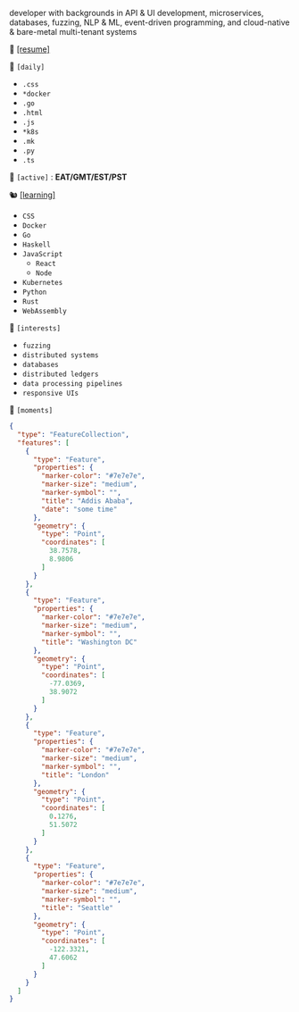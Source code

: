 developer with backgrounds in API & UI development, microservices, databases, fuzzing, NLP & ML, event-driven programming, and cloud-native & bare-metal multi-tenant systems

🍜 [[resume]](https://github.com/a6enez3r/portfolio/blob/main/src/static/resume/resume.pdf)

🔭 `[daily]`

- `.css`
- `*docker`
- `.go`
- `.html`
- `.js`
- `*k8s`
- `.mk`
- `.py`
- `.ts`

🚡 `[active]` : **EAT/GMT/EST/PST**

🐿 [[learning]](https://a6enez3r.github.io/til/)

- `CSS`
- `Docker`
- `Go`
- `Haskell`
- `JavaScript`
    - `React`
    - `Node`
- `Kubernetes`
- `Python`
- `Rust`
- `WebAssembly`

🐊 `[interests]`

- `fuzzing`
- `distributed systems`
- `databases`
- `distributed ledgers`
- `data processing pipelines`
- `responsive UIs`

🍹 `[moments]`

```geojson
{
  "type": "FeatureCollection",
  "features": [
    {
      "type": "Feature",
      "properties": {
        "marker-color": "#7e7e7e",
        "marker-size": "medium",
        "marker-symbol": "",
        "title": "Addis Ababa",
        "date": "some time"
      },
      "geometry": {
        "type": "Point",
        "coordinates": [
          38.7578,
          8.9806
        ]
      }
    },
    {
      "type": "Feature",
      "properties": {
        "marker-color": "#7e7e7e",
        "marker-size": "medium",
        "marker-symbol": "",
        "title": "Washington DC"
      },
      "geometry": {
        "type": "Point",
        "coordinates": [
          -77.0369,
          38.9072
        ]
      }
    },
    {
      "type": "Feature",
      "properties": {
        "marker-color": "#7e7e7e",
        "marker-size": "medium",
        "marker-symbol": "",
        "title": "London"
      },
      "geometry": {
        "type": "Point",
        "coordinates": [
          0.1276,
          51.5072
        ]
      }
    },
    {
      "type": "Feature",
      "properties": {
        "marker-color": "#7e7e7e",
        "marker-size": "medium",
        "marker-symbol": "",
        "title": "Seattle"
      },
      "geometry": {
        "type": "Point",
        "coordinates": [
          -122.3321,
          47.6062
        ]
      }
    }
  ]
}
```
